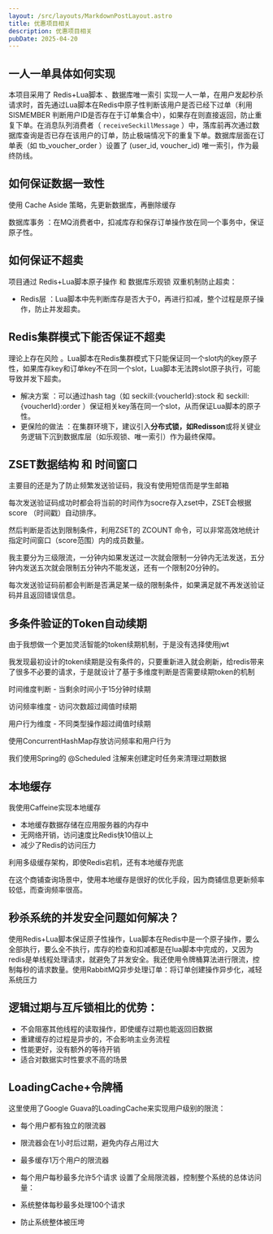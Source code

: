 ```yaml
---
layout: /src/layouts/MarkdownPostLayout.astro
title: 优惠项目相关
description: 优惠项目相关
pubDate: 2025-04-20
---
```


## 一人一单具体如何实现

本项目采用了 Redis+Lua脚本 、数据库唯一索引 实现一人一单，在用户发起秒杀请求时，首先通过Lua脚本在Redis中原子性判断该用户是否已经下过单（利用 SISMEMBER 判断用户ID是否存在于订单集合中），如果存在则直接返回，防止重复下单。在消息队列消费者（ `receiveSeckillMessage` ）中，落库前再次通过数据库查询是否已存在该用户的订单，防止极端情况下的重复下单。数据库层面在订单表（如 tb_voucher_order ）设置了 (user_id, voucher_id) 唯一索引，作为最终防线。
## 如何保证数据一致性
使用 Cache Aside 策略，先更新数据库，再删除缓存

数据库事务 ：在MQ消费者中，扣减库存和保存订单操作放在同一个事务中，保证原子性。
## 如何保证不超卖
项目通过 Redis+Lua脚本原子操作 和 数据库乐观锁 双重机制防止超卖：

- Redis层 ：Lua脚本中先判断库存是否大于0，再进行扣减，整个过程是原子操作，防止并发超卖。

## Redis集群模式下能否保证不超卖
理论上存在风险 。Lua脚本在Redis集群模式下只能保证同一个slot内的key原子性，如果库存key和订单key不在同一个slot，Lua脚本无法跨slot原子执行，可能导致并发下超卖。

- 解决方案 ：可以通过hash tag（如 seckill:{voucherId}:stock 和 seckill:{voucherId}:order ）保证相关key落在同一个slot，从而保证Lua脚本的原子性。
- 更保险的做法 ：在集群环境下，建议引入**分布式锁，如Redisson**或将关键业务逻辑下沉到数据库层（如乐观锁、唯一索引）作为最终保障。


## ZSET数据结构 和 时间窗口

主要目的还是为了防止频繁发送验证码，我没有使用短信而是学生邮箱

每次发送验证码成功时都会将当前的时间作为socre存入zset中，ZSET会根据 score （时间戳）自动排序。

然后判断是否达到限制条件，利用ZSET的 ZCOUNT 命令，可以非常高效地统计指定时间窗口（score范围）内的成员数量。

我主要分为三级限流，一分钟内如果发送过一次就会限制一分钟内无法发送，五分钟内发送五次就会限制五分钟内不能发送，还有一个限制20分钟的。

每次发送验证码前都会判断是否满足某一级的限制条件，如果满足就不再发送验证码并且返回错误信息。


## 多条件验证的Token自动续期

由于我想做一个更加灵活智能的token续期机制，于是没有选择使用jwt

我发现最初设计的token续期是没有条件的，只要重新进入就会刷新，给redis带来了很多不必要的请求，于是就设计了基于多维度判断是否需要续期token的机制

时间维度判断 - 当剩余时间小于15分钟时续期

访问频率维度 - 访问次数超过阈值时续期

用户行为维度 - 不同类型操作超过阈值时续期

使用ConcurrentHashMap存放访问频率和用户行为

我们使用Spring的 @Scheduled 注解来创建定时任务来清理过期数据

## 本地缓存

我使用Caffeine实现本地缓存

- 本地缓存数据存储在应用服务器的内存中
- 无网络开销，访问速度比Redis快10倍以上
- 减少了Redis的访问压力

利用多级缓存架构，即使Redis宕机，还有本地缓存兜底

在这个商铺查询场景中，使用本地缓存是很好的优化手段，因为商铺信息更新频率较低，而查询频率很高。

## 秒杀系统的并发安全问题如何解决？

使用Redis+Lua脚本保证原子性操作，Lua脚本在Redis中是一个原子操作，要么全部执行，要么全不执行，库存的检查和扣减都是在lua脚本中完成的，又因为redis是单线程处理请求，就避免了并发安全。我还使用令牌桶算法进行限流，控制每秒的请求数量。使用RabbitMQ异步处理订单：将订单创建操作异步化，减轻系统压力

## 逻辑过期与互斥锁相比的优势：

- 不会阻塞其他线程的读取操作，即使缓存过期也能返回旧数据
- 重建缓存的过程是异步的，不会影响主业务流程
- 性能更好，没有额外的等待开销
- 适合对数据实时性要求不高的场景

## LoadingCache+令牌桶

这里使用了Google Guava的LoadingCache来实现用户级别的限流：

- 每个用户都有独立的限流器
- 限流器会在1小时后过期，避免内存占用过大
- 最多缓存1万个用户的限流器
- 每个用户每秒最多允许5个请求
设置了全局限流器，控制整个系统的总体访问量：

- 系统整体每秒最多处理100个请求
- 防止系统整体被压垮